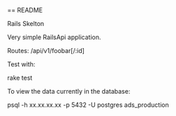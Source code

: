 == README

Rails Skelton 

Very simple RailsApi application.

Routes: /api/v1/foobar[/:id]

Test with:

rake test 


To view the data currently in the database:

psql -h xx.xx.xx.xx -p 5432 -U postgres ads_production
